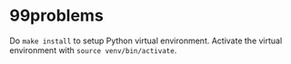 # 99problems

Do `make install` to setup Python virtual environment. Activate the virtual environment with `source venv/bin/activate`.
